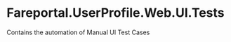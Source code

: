 Fareportal.UserProfile.Web.UI.Tests
===================================

Contains the automation of Manual UI Test Cases
